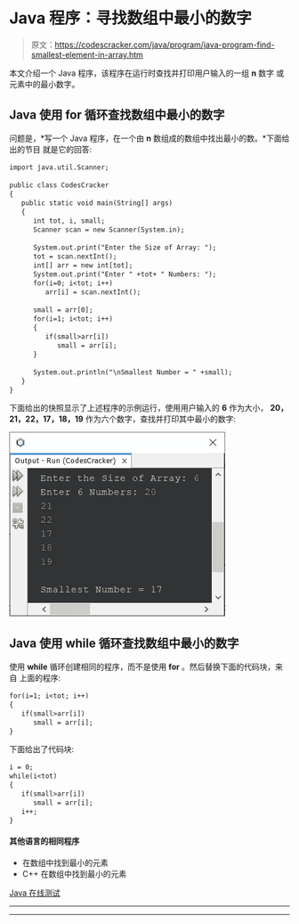 # Java 程序：寻找数组中最小的数字

> 原文：<https://codescracker.com/java/program/java-program-find-smallest-element-in-array.htm>

本文介绍一个 Java 程序，该程序在运行时查找并打印用户输入的一组 **n** 数字 或元素中的最小数字。

## Java 使用 for 循环查找数组中最小的数字

问题是，*写一个 Java 程序，在一个由 **n** 数组成的数组中找出最小的数。*下面给出的节目 就是它的回答:

```
import java.util.Scanner;

public class CodesCracker
{
   public static void main(String[] args)
   {
      int tot, i, small;
      Scanner scan = new Scanner(System.in);

      System.out.print("Enter the Size of Array: ");
      tot = scan.nextInt();
      int[] arr = new int[tot];
      System.out.print("Enter " +tot+ " Numbers: ");
      for(i=0; i<tot; i++)
         arr[i] = scan.nextInt();

      small = arr[0];
      for(i=1; i<tot; i++)
      {
         if(small>arr[i])
            small = arr[i];
      }

      System.out.println("\nSmallest Number = " +small);
   }
}
```

下面给出的快照显示了上述程序的示例运行，使用用户输入的 **6** 作为大小， **20，21，22，17，18，19** 作为六个数字，查找并打印其中最小的数字:

![java find smallest number in array](img/bbf62a5bb8eb5f6f716dec5a1c460131.png)

## Java 使用 while 循环查找数组中最小的数字

使用 **while** 循环创建相同的程序，而不是使用 **for** 。然后替换下面的代码块，来自 上面的程序:

```
for(i=1; i<tot; i++)
{
   if(small>arr[i])
      small = arr[i];
}
```

下面给出了代码块:

```
i = 0;
while(i<tot)
{
   if(small>arr[i])
      small = arr[i];
   i++;
}
```

#### 其他语言的相同程序

*   在数组中找到最小的元素
*   C++ 在数组中找到最小的元素

[Java 在线测试](/exam/showtest.php?subid=1)

* * *

* * *